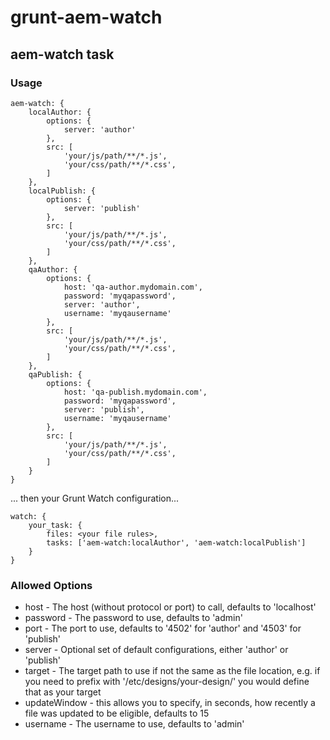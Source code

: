 # grunt-aem-watch
## aem-watch task
### Usage
```
aem-watch: {
	localAuthor: {
		options: {
			server: 'author'
		},
		src: [
			'your/js/path/**/*.js',
			'your/css/path/**/*.css',
		]
	},
	localPublish: {
		options: {
			server: 'publish'
		},
		src: [
			'your/js/path/**/*.js',
			'your/css/path/**/*.css',
		]
	},
	qaAuthor: {
		options: {
			host: 'qa-author.mydomain.com',
			password: 'myqapassword',
			server: 'author',
			username: 'myqausername'
		},
		src: [
			'your/js/path/**/*.js',
			'your/css/path/**/*.css',
		]
	},
	qaPublish: {
		options: {
			host: 'qa-publish.mydomain.com',
			password: 'myqapassword',
			server: 'publish',
			username: 'myqausername'
		},
		src: [
			'your/js/path/**/*.js',
			'your/css/path/**/*.css',
		]
	}
}
```
... then your Grunt Watch configuration...
```
watch: {
	your_task: {
		files: <your file rules>,
		tasks: ['aem-watch:localAuthor', 'aem-watch:localPublish']
	}
}
```
### Allowed Options
* host - The host (without protocol or port) to call, defaults to 'localhost'
* password - The password to use, defaults to 'admin'
* port - The port to use, defaults to '4502' for 'author' and '4503' for 'publish'
* server - Optional set of default configurations, either 'author' or 'publish'
* target - The target path to use if not the same as the file location, e.g. if you need to prefix with '/etc/designs/your-design/' you would define that as your target
* updateWindow - this allows you to specify, in seconds, how recently a file was updated to be eligible, defaults to 15
* username - The username to use, defaults to 'admin'
